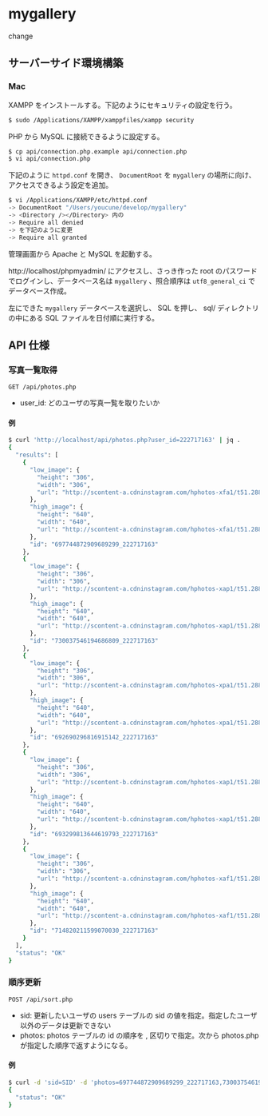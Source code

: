 mygallery
=========
change

## サーバーサイド環境構築

### Mac

XAMPP をインストールする。下記のようにセキュリティの設定を行う。

```bash
$ sudo /Applications/XAMPP/xamppfiles/xampp security
```

PHP から MySQL に接続できるように設定する。

```bash
$ cp api/connection.php.example api/connection.php
$ vi api/connection.php
```

下記のように `httpd.conf` を開き、 `DocumentRoot` を `mygallery` の場所に向け、アクセスできるよう設定を追加。

```bash
$ vi /Applications/XAMPP/etc/httpd.conf
-> DocumentRoot "/Users/youcune/develop/mygallery"
-> <Directory /></Directory> 内の
-> Require all denied
-> を下記のように変更
-> Require all granted
```

管理画面から Apache と MySQL を起動する。

http://localhost/phpmyadmin/ にアクセスし、さっき作った root のパスワードでログインし、データベース名は `mygallery` 、照合順序は `utf8_general_ci` でデータベース作成。

左にできた `mygallery` データベースを選択し、 SQL を押し、 sql/ ディレクトリの中にある SQL ファイルを日付順に実行する。

## API 仕様

### 写真一覧取得

```
GET /api/photos.php
```

* user_id: どのユーザの写真一覧を取りたいか

#### 例

```bash
$ curl 'http://localhost/api/photos.php?user_id=222717163' | jq .
{
  "results": [
    {
      "low_image": {
        "height": "306",
        "width": "306",
        "url": "http://scontent-a.cdninstagram.com/hphotos-xfa1/t51.2885-15/914305_497904653666317_1866275385_a.jpg"
      },
      "high_image": {
        "height": "640",
        "width": "640",
        "url": "http://scontent-a.cdninstagram.com/hphotos-xfa1/t51.2885-15/914305_497904653666317_1866275385_n.jpg"
      },
      "id": "697744872909689299_222717163"
    },
    {
      "low_image": {
        "height": "306",
        "width": "306",
        "url": "http://scontent-a.cdninstagram.com/hphotos-xap1/t51.2885-15/10424493_412665722206682_898489326_a.jpg"
      },
      "high_image": {
        "height": "640",
        "width": "640",
        "url": "http://scontent-a.cdninstagram.com/hphotos-xap1/t51.2885-15/10424493_412665722206682_898489326_n.jpg"
      },
      "id": "730037546194686809_222717163"
    },
    {
      "low_image": {
        "height": "306",
        "width": "306",
        "url": "http://scontent-a.cdninstagram.com/hphotos-xpa1/t51.2885-15/10011287_262808207223875_883625916_a.jpg"
      },
      "high_image": {
        "height": "640",
        "width": "640",
        "url": "http://scontent-a.cdninstagram.com/hphotos-xpa1/t51.2885-15/10011287_262808207223875_883625916_n.jpg"
      },
      "id": "692690296816915142_222717163"
    },
    {
      "low_image": {
        "height": "306",
        "width": "306",
        "url": "http://scontent-b.cdninstagram.com/hphotos-xap1/t51.2885-15/1596981_624027450998721_1583769907_a.jpg"
      },
      "high_image": {
        "height": "640",
        "width": "640",
        "url": "http://scontent-b.cdninstagram.com/hphotos-xap1/t51.2885-15/1596981_624027450998721_1583769907_n.jpg"
      },
      "id": "693299813644619793_222717163"
    },
    {
      "low_image": {
        "height": "306",
        "width": "306",
        "url": "http://scontent-a.cdninstagram.com/hphotos-xaf1/t51.2885-15/10299696_462869223856887_1450111075_a.jpg"
      },
      "high_image": {
        "height": "640",
        "width": "640",
        "url": "http://scontent-a.cdninstagram.com/hphotos-xaf1/t51.2885-15/10299696_462869223856887_1450111075_n.jpg"
      },
      "id": "714820211599070030_222717163"
    }
  ],
  "status": "OK"
}
```

### 順序更新

```
POST /api/sort.php
```

* sid: 更新したいユーザの users テーブルの sid の値を指定。指定したユーザ以外のデータは更新できない
* photos: photos テーブルの id の順序を , 区切りで指定。次から photos.php が指定した順序で返すようになる。

#### 例

```bash
$ curl -d 'sid=SID' -d 'photos=697744872909689299_222717163,730037546194686809_222717163' http://localhost/api/sort.php | jq .
{
  "status": "OK"
}
```
